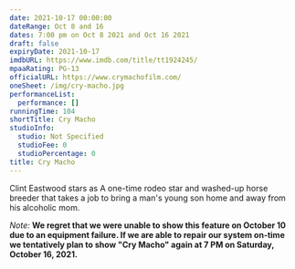 ```yaml
---
date: 2021-10-17 00:00:00
dateRange: Oct 8 and 16
dates: 7:00 pm on Oct 8 2021 and Oct 16 2021
draft: false
expiryDate: 2021-10-17
imdbURL: https://www.imdb.com/title/tt1924245/
mpaaRating: PG-13
officialURL: https://www.crymachofilm.com/
oneSheet: /img/cry-macho.jpg
performanceList:
  performance: []
runningTime: 104
shortTitle: Cry Macho
studioInfo:
  studio: Not Specified
  studioFee: 0
  studioPercentage: 0
title: Cry Macho
---
```


Clint Eastwood stars as A one-time rodeo star and washed-up horse breeder that takes a job to bring a man's young son home and away from his alcoholic mom.

_Note:_ **We regret that we were unable to show this feature on October 10 due to an equipment failure.  If we are able to repair our system on-time we tentatively plan to show "Cry Macho" again at 7 PM on Saturday, October 16, 2021.**